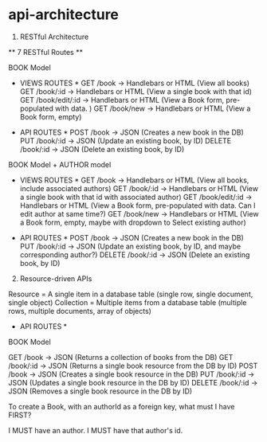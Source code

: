 # api-architecture


1. RESTful Architecture

** 7 RESTful Routes **

BOOK Model

* VIEWS ROUTES *
GET /book -> Handlebars or HTML (View all books)
GET /book/:id -> Handlebars or HTML (View a single book with that id)
GET /book/edit/:id -> Handlebars or HTML (View a Book form, pre-populated with data. )
GET /book/new -> Handlebars or HTML (View a Book form, empty)

* API ROUTES *
POST /book -> JSON (Creates a new book in the DB)
PUT /book/:id -> JSON (Update an existing book, by ID)
DELETE /book/:id -> JSON (Delete an existing book, by ID)

BOOK Model + AUTHOR model

* VIEWS ROUTES *
GET /book -> Handlebars or HTML (View all books, include associated authors)
GET /book/:id -> Handlebars or HTML (View a single book with that id with associated author)
GET /book/edit/:id -> Handlebars or HTML (View a Book form, pre-populated with data. Can I edit author at same time?)
GET /book/new -> Handlebars or HTML (View a Book form, empty, maybe with dropdown to Select existing author)

* API ROUTES *
POST /book -> JSON (Creates a new book in the DB)
PUT /book/:id -> JSON (Update an existing book, by ID, and maybe corresponding author?)
DELETE /book/:id -> JSON (Delete an existing book, by ID)




2. Resource-driven APIs

Resource = A single item in a database table (single row, single document, single object)
Collection = Multiple items from a database table (multiple rows, multiple documents, array of objects)

* API ROUTES * 

BOOK Model

GET /book -> JSON (Returns a collection of books from the DB)
GET /book/:id -> JSON (Returns a single book resource from the DB by ID)
POST /book -> JSON (Creates a single book resource in the DB)
PUT /book/:id -> JSON (Updates a single book resource in the DB by ID)
DELETE /book/:id -> JSON (Removes a single book resource in the DB by ID)

To create a Book, with an authorId as a foreign key, what must I have FIRST?

I MUST have an author. 
I MUST have that author's id. 
